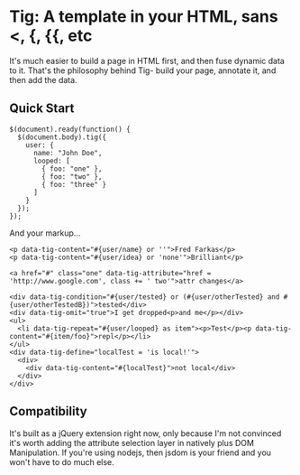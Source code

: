Tig: A template in your HTML, sans <, {, {{, etc
===
It's much easier to build a page in HTML first, and then fuse dynamic data to it. That's the philosophy behind Tig- build your page, annotate it, and then add the data.

Quick Start
---
```
$(document).ready(function() {
  $(document.body).tig({
    user: {
      name: "John Doe",
      looped: [
        { foo: "one" },
        { foo: "two" },
        { foo: "three" }
      ]
    }
  });
});
```

And your markup...

```
<p data-tig-content="#{user/name} or ''">Fred Farkas</p>
<p data-tig-content="#{user/idea} or 'none'">Brilliant</p>

<a href="#" class="one" data-tig-attribute="href = 'http://www.google.com', class += ' two'">attr changes</a>

<div data-tig-condition="#{user/tested} or (#{user/otherTested} and #{user/otherTestedB})">tested</div>
<div data-tig-omit="true">I get dropped<p>and me</p></div>
<ul>
  <li data-tig-repeat="#{user/looped} as item"><p>Test</p><p data-tig-content="#{item/foo}">repl</p></li>
</ul>
<div data-tig-define="localTest = 'is local!'">
  <div>
    <div data-tig-content="#{localTest}">not local</div>
  </div>
</div>
```

Compatibility
---
It's built as a jQuery extension right now, only because I'm not convinced it's worth adding the attribute selection layer in natively plus DOM Manipulation. If you're using nodejs, then jsdom is your friend and you won't have to do much else.